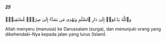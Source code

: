 ##### 25

<span class="ayah">وَٱللَّهُ يَدْعُوٓا۟ إِلَىٰ دَارِ ٱلسَّلَٰمِ وَيَهْدِى مَن يَشَآءُ إِلَىٰ صِرَٰطٍۢ مُّسْتَقِيمٍۢ</span>

<span class="ayah_translation">Allah menyeru (manusia) ke Darussalam (surga), dan menunjuki orang yang dikehendaki-Nya kepada jalan yang lurus (Islam).</span>
